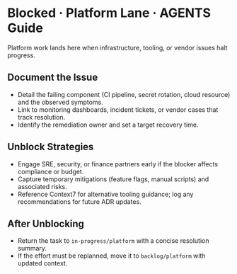 # Blocked · Platform Lane · AGENTS Guide

Platform work lands here when infrastructure, tooling, or vendor issues halt progress.

## Document the Issue
- Detail the failing component (CI pipeline, secret rotation, cloud resource) and the observed symptoms.
- Link to monitoring dashboards, incident tickets, or vendor cases that track resolution.
- Identify the remediation owner and set a target recovery time.

## Unblock Strategies
- Engage SRE, security, or finance partners early if the blocker affects compliance or budget.
- Capture temporary mitigations (feature flags, manual scripts) and associated risks.
- Reference Context7 for alternative tooling guidance; log any recommendations for future ADR updates.

## After Unblocking
- Return the task to `in-progress/platform` with a concise resolution summary.
- If the effort must be replanned, move it to `backlog/platform` with updated context.

